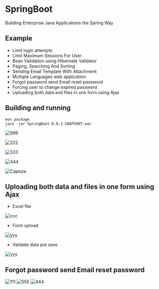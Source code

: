 # SpringBoot 
Building Enterprise Java Applications the Spring Way
## Example
- Limit login attempts
- Limit Maximum Sessions For User
- Bean Validation using Hibernate  Validator
- Paging, Searching And Sorting  
- Sending Email Template With Attachment
- Multiple Languages web application
- Forgot password send Email reset password
- Forcing user to change expired password
- Uploading both data and files in one form using Ajax

## Building and running

	mvn package
	java -jar SpringBoot-0.0.1-SNAPSHOT.war 
	


![999](https://user-images.githubusercontent.com/15135199/56112785-45093b00-5f86-11e9-9547-f1d5147c4e7f.PNG)


![222](https://user-images.githubusercontent.com/15135199/55684488-4a0e2f00-5975-11e9-9968-2a0399ebe027.PNG)


![333](https://user-images.githubusercontent.com/15135199/55687043-a764a900-5992-11e9-9deb-178e8164df76.PNG)


![444](https://user-images.githubusercontent.com/15135199/55782710-177c4780-5ad7-11e9-87a1-0e2b5e820472.PNG)


![Capture](https://user-images.githubusercontent.com/15135199/55896742-2f43f080-5be9-11e9-8108-4967ae457e66.PNG)

## Uploading both data and files in one form using Ajax
- Excel file

![ccc](https://user-images.githubusercontent.com/15135199/56190157-d4c8eb00-6053-11e9-9ea3-44519fed2a57.PNG)
- Form upload 

![yyy](https://user-images.githubusercontent.com/15135199/56191749-2626a980-6057-11e9-8296-aa58104f3b3f.PNG)
- Validate data pre save

![yyy](https://user-images.githubusercontent.com/15135199/56192730-3a6ba600-6059-11e9-829a-8ded41d8fc57.PNG)

## Forgot password send Email reset password
![111](https://user-images.githubusercontent.com/15135199/56121506-768c0180-5f9a-11e9-9ecc-8f8d0c5f7605.PNG)
![555](https://user-images.githubusercontent.com/15135199/56121055-8d7e2400-5f99-11e9-9971-76b2f869c8e8.PNG)
![444](https://user-images.githubusercontent.com/15135199/56121586-9b807480-5f9a-11e9-8191-ff0655ccad0d.PNG)


